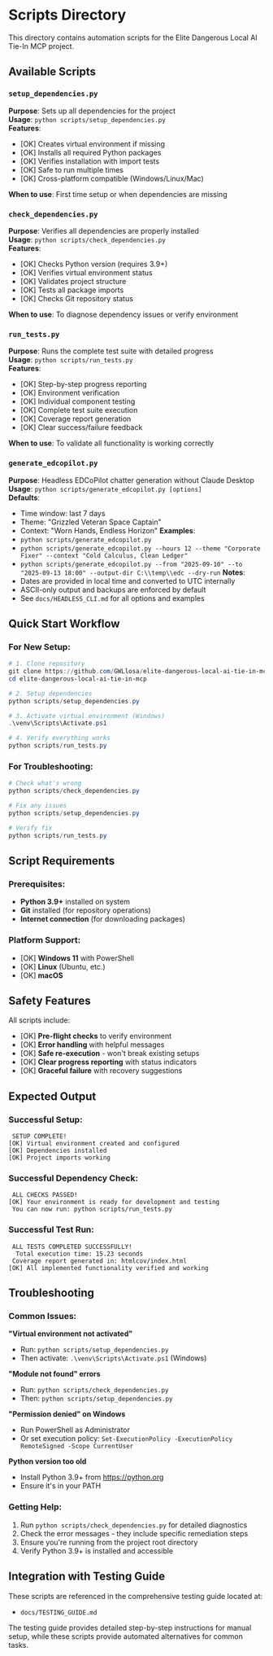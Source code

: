 # Scripts Directory

This directory contains automation scripts for the Elite Dangerous Local AI Tie-In MCP project.

##  Available Scripts

### `setup_dependencies.py`
**Purpose**: Sets up all dependencies for the project  
**Usage**: `python scripts/setup_dependencies.py`  
**Features**:
- [OK] Creates virtual environment if missing
- [OK] Installs all required Python packages
- [OK] Verifies installation with import tests
- [OK] Safe to run multiple times
- [OK] Cross-platform compatible (Windows/Linux/Mac)

**When to use**: First time setup or when dependencies are missing

### `check_dependencies.py`
**Purpose**: Verifies all dependencies are properly installed  
**Usage**: `python scripts/check_dependencies.py`  
**Features**:
- [OK] Checks Python version (requires 3.9+)
- [OK] Verifies virtual environment status
- [OK] Validates project structure
- [OK] Tests all package imports
- [OK] Checks Git repository status

**When to use**: To diagnose dependency issues or verify environment

### `run_tests.py`
**Purpose**: Runs the complete test suite with detailed progress  
**Usage**: `python scripts/run_tests.py`  
**Features**:
- [OK] Step-by-step progress reporting
- [OK] Environment verification
- [OK] Individual component testing
- [OK] Complete test suite execution
- [OK] Coverage report generation
- [OK] Clear success/failure feedback

**When to use**: To validate all functionality is working correctly

### `generate_edcopilot.py`
**Purpose**: Headless EDCoPilot chatter generation without Claude Desktop  
**Usage**: `python scripts/generate_edcopilot.py [options]`  
**Defaults**:
- Time window: last 7 days
- Theme: "Grizzled Veteran Space Captain"
- Context: "Worn Hands, Endless Horizon"
**Examples**:
- `python scripts/generate_edcopilot.py`
- `python scripts/generate_edcopilot.py --hours 12 --theme "Corporate Fixer" --context "Cold Calculus, Clean Ledger"`
- `python scripts/generate_edcopilot.py --from "2025-09-10" --to "2025-09-13 18:00" --output-dir C:\\temp\\edc --dry-run`
**Notes**:
- Dates are provided in local time and converted to UTC internally
- ASCII-only output and backups are enforced by default
- See `docs/HEADLESS_CLI.md` for all options and examples

##  Quick Start Workflow

### For New Setup:
```powershell
# 1. Clone repository
git clone https://github.com/GWLlosa/elite-dangerous-local-ai-tie-in-mcp.git
cd elite-dangerous-local-ai-tie-in-mcp

# 2. Setup dependencies
python scripts/setup_dependencies.py

# 3. Activate virtual environment (Windows)
.\venv\Scripts\Activate.ps1

# 4. Verify everything works
python scripts/run_tests.py
```

### For Troubleshooting:
```powershell
# Check what's wrong
python scripts/check_dependencies.py

# Fix any issues
python scripts/setup_dependencies.py

# Verify fix
python scripts/run_tests.py
```

##  Script Requirements

### Prerequisites:
- **Python 3.9+** installed on system
- **Git** installed (for repository operations)
- **Internet connection** (for downloading packages)

### Platform Support:
- [OK] **Windows 11** with PowerShell
- [OK] **Linux** (Ubuntu, etc.)
- [OK] **macOS**

##  Safety Features

All scripts include:
- [OK] **Pre-flight checks** to verify environment
- [OK] **Error handling** with helpful messages
- [OK] **Safe re-execution** - won't break existing setups
- [OK] **Clear progress reporting** with status indicators
- [OK] **Graceful failure** with recovery suggestions

##  Expected Output

### Successful Setup:
```
 SETUP COMPLETE!
[OK] Virtual environment created and configured
[OK] Dependencies installed
[OK] Project imports working
```

### Successful Dependency Check:
```
 ALL CHECKS PASSED!
[OK] Your environment is ready for development and testing
 You can now run: python scripts/run_tests.py
```

### Successful Test Run:
```
 ALL TESTS COMPLETED SUCCESSFULLY!
  Total execution time: 15.23 seconds
 Coverage report generated in: htmlcov/index.html
[OK] All implemented functionality verified and working
```

##  Troubleshooting

### Common Issues:

**"Virtual environment not activated"**
- Run: `python scripts/setup_dependencies.py`
- Then activate: `.\venv\Scripts\Activate.ps1` (Windows)

**"Module not found" errors**
- Run: `python scripts/check_dependencies.py`
- Then: `python scripts/setup_dependencies.py`

**"Permission denied" on Windows**
- Run PowerShell as Administrator
- Or set execution policy: `Set-ExecutionPolicy -ExecutionPolicy RemoteSigned -Scope CurrentUser`

**Python version too old**
- Install Python 3.9+ from https://python.org
- Ensure it's in your PATH

### Getting Help:
1. Run `python scripts/check_dependencies.py` for detailed diagnostics
2. Check the error messages - they include specific remediation steps
3. Ensure you're running from the project root directory
4. Verify Python 3.9+ is installed and accessible

##  Integration with Testing Guide

These scripts are referenced in the comprehensive testing guide located at:
- `docs/TESTING_GUIDE.md`

The testing guide provides detailed step-by-step instructions for manual setup, while these scripts provide automated alternatives for common tasks.

